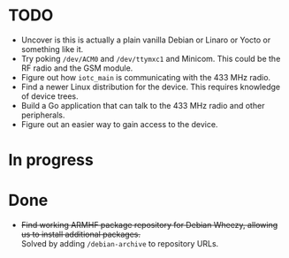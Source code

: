 # TODO

* Uncover is this is actually a plain vanilla Debian or Linaro or Yocto or something like it.
* Try poking `/dev/ACM0` and `/dev/ttymxc1` and Minicom. This could be the RF radio and the GSM module.
* Figure out how `iotc_main` is communicating with the 433 MHz radio.
* Find a newer Linux distribution for the device. This requires knowledge of device trees.
* Build a Go application that can talk to the 433 MHz radio and other peripherals.
* Figure out an easier way to gain access to the device.

# In progress

# Done

* <strike>Find working ARMHF package repository for Debian Wheezy, allowing us to install additional packages.</strike> <br/> Solved by adding `/debian-archive` to repository URLs.
